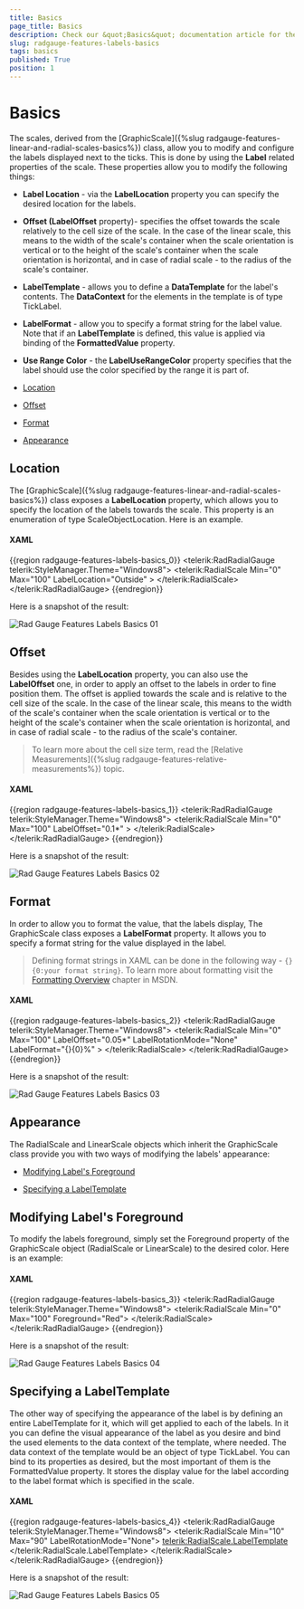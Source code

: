 ```yaml
---
title: Basics
page_title: Basics
description: Check our &quot;Basics&quot; documentation article for the RadGauge WPF control.
slug: radgauge-features-labels-basics
tags: basics
published: True
position: 1
---
```


# Basics

The scales, derived from the [GraphicScale]({%slug radgauge-features-linear-and-radial-scales-basics%}) class, allow you to modify and configure the labels displayed next to the ticks.
        This is done by using the __Label__ related properties of the scale. These properties allow you to modify the following things:

* __Label Location__ - via the __LabelLocation__ property you can specify the desired location for the labels.

* __Offset (LabelOffset__ property)- specifies the offset towards the scale relatively to the cell size of the scale. In the case of the linear scale, this means to the width of the scale's container when the scale orientation
            is vertical or to the height of the scale's container when the scale orientation is horizontal, and in case of radial scale - to the radius of the scale's container.

* __LabelTemplate__ - allows you to define a __DataTemplate__ for the label's contents. The __DataContext__ for the elements in the template is of type TickLabel.

* __LabelFormat__ - allow you to specify a format string for the label value. Note that if an __LabelTemplate__ is defined, this value is applied via binding of the __FormattedValue__ property.

* __Use Range Color__ - the __LabelUseRangeColor__ property specifies that the label should use the color specified by the range it is part of.

* [Location](#location)

* [Offset](#offset)

* [Format](#format)

* [Appearance](#appearance)

## Location

The [GraphicScale]({%slug radgauge-features-linear-and-radial-scales-basics%}) class exposes a __LabelLocation__ property, which allows you to specify the location of the labels towards the scale. This property is an enumeration of type ScaleObjectLocation. Here is an example.

#### __XAML__
{{region radgauge-features-labels-basics_0}}
	<telerik:RadRadialGauge telerik:StyleManager.Theme="Windows8">
	    <telerik:RadialScale
	                    Min="0"
	                    Max="100"
	                    LabelLocation="Outside" >
	    </telerik:RadialScale>
	</telerik:RadRadialGauge>
{{endregion}}

Here is a snapshot of the result:

![Rad Gauge Features Labels Basics 01](images/RadGauge_Features_Labels_Basics_01.PNG)

## Offset

Besides using the __LabelLocation__ property, you can also use the __LabelOffset__ one, in order to apply an offset to the labels in order to fine position them. The offset is applied towards the scale and is relative to the cell size of the scale. In the case of the linear scale, this means to the width of the scale's container when the scale orientation is vertical or to the height of the scale's container when the scale orientation is horizontal, and in case of radial scale - to the radius of the scale's container.

>To learn more about the cell size term, read the [Relative Measurements]({%slug radgauge-features-relative-measurements%}) topic.

#### __XAML__
{{region radgauge-features-labels-basics_1}}
	<telerik:RadRadialGauge telerik:StyleManager.Theme="Windows8">
	    <telerik:RadialScale
	                    Min="0"
	                    Max="100"
	                    LabelOffset="0.1*" >
	    </telerik:RadialScale>
	</telerik:RadRadialGauge>
{{endregion}}

Here is a snapshot of the result:

![Rad Gauge Features Labels Basics 02](images/RadGauge_Features_Labels_Basics_02.PNG)

## Format

In order to allow you to format the value, that the labels display, The GraphicScale class exposes a __LabelFormat__ property. It allows you to specify a format string for the value displayed in the label.

>Defining format strings in XAML can be done in the following way - `{} {0:your format string}`. To learn more about formatting visit the [Formatting Overview](http://msdn.microsoft.com/en-us/library/26etazsy.aspx) chapter in MSDN.

#### __XAML__
{{region radgauge-features-labels-basics_2}}
	<telerik:RadRadialGauge telerik:StyleManager.Theme="Windows8">
	    <telerik:RadialScale
	                    Min="0"
	                    Max="100"
	                    LabelOffset="0.05*"
	                    LabelRotationMode="None"
	                    LabelFormat="{}{0}%" >
	    </telerik:RadialScale>
	</telerik:RadRadialGauge>
{{endregion}}

Here is a snapshot of the result:

![Rad Gauge Features Labels Basics 03](images/RadGauge_Features_Labels_Basics_03.PNG)

## Appearance

The RadialScale and LinearScale objects which inherit the GraphicScale class provide you with two ways of modifying the labels' appearance:

* [Modifying Label's Foreground](#modifying-labels-foreground)

* [Specifying a LabelTemplate](#specifying-a-labeltemplate)

## Modifying Label's Foreground

To modify the labels foreground, simply set the Foreground property of the GraphicScale object (RadialScale or LinearScale) to the desired color. Here is an example:

#### __XAML__
{{region radgauge-features-labels-basics_3}}
	<telerik:RadRadialGauge telerik:StyleManager.Theme="Windows8">
	    <telerik:RadialScale
	                    Min="0"
	                    Max="100"
	                    Foreground="Red">
	    </telerik:RadialScale>
	</telerik:RadRadialGauge>
{{endregion}}

Here is a snapshot of the result:

![Rad Gauge Features Labels Basics 04](images/RadGauge_Features_Labels_Basics_04.PNG)

## Specifying a LabelTemplate

The other way of specifying the appearance of the label is by defining an entire LabelTemplate for it, which will get applied to each of the labels. In it you can define the visual appearance of the label as you desire and bind the used elements to the data context of the template, where needed. The data context of the template would be an object of type TickLabel. You can bind to its properties as desired, but the most important of them is the FormattedValue property. It stores the display value for the label according to the label format which is specified in the scale.

#### __XAML__
{{region radgauge-features-labels-basics_4}}
	<telerik:RadRadialGauge telerik:StyleManager.Theme="Windows8">
	    <telerik:RadialScale Min="10"
	                         Max="90"
	                         LabelRotationMode="None">
	            <telerik:RadialScale.LabelTemplate>
	                <DataTemplate>
	                    <Border BorderBrush="#FF606060" 
	                            BorderThickness="1"
	                            CornerRadius="10"
	                            Width="20"
	                            Height="20">
	                        <TextBlock HorizontalAlignment="Center"
	                                   VerticalAlignment="Center"
	                                   FontFamily="{Binding FontFamily}"
	                                   FontSize="{Binding FontSize}"
	                                   FontStretch="{Binding FontStretch}"
	                                   FontStyle="{Binding FontStyle}"
	                                   FontWeight="{Binding FontWeight}"
	                                   Foreground="{Binding Foreground}"
	                                   Text="{Binding FormattedValue}" />
	                    </Border>
	                </DataTemplate>
	            </telerik:RadialScale.LabelTemplate>
	        </telerik:RadialScale>
	</telerik:RadRadialGauge>
{{endregion}}

Here is a snapshot of the result:

![Rad Gauge Features Labels Basics 05](images/RadGauge_Features_Labels_Basics_05.PNG)